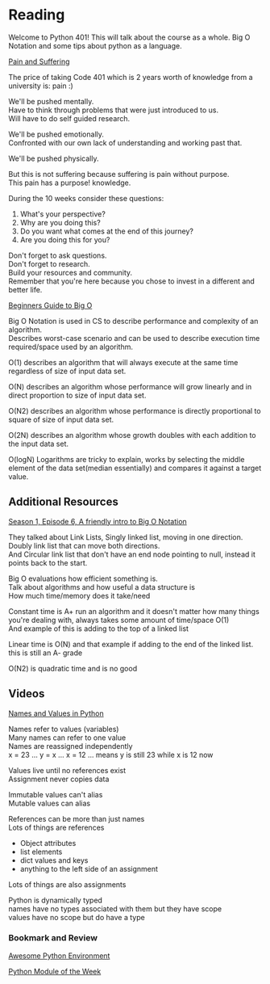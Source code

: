 # Reading

Welcome to Python 401! This will talk about the course as a whole. Big O Notation and some tips about python as a language. 

[Pain and Suffering](https://codefellows.github.io/code-401-python-guide/curriculum/class-01/notes/pain_suffering)

The price of taking Code 401 which is 2 years worth of knowledge from a university is: pain :) 

We'll be pushed mentally.  
Have to think through problems that were just introduced to us.  
Will have to do self guided research.  

We'll be pushed emotionally.  
Confronted with our own lack of understanding and working past that.  

We'll be pushed physically.  

But this is not suffering because suffering is pain without purpose.  
This pain has a purpose! knowledge. 

During the 10 weeks consider these questions:  

1. What's your perspective?
2. Why are you doing this?
3. Do you want what comes at the end of this journey?
4. Are you doing this for you?

Don't forget to ask questions.  
Don't forget to research.  
Build your resources and community.  
Remember that you're here because you chose to invest in a different and better life.  

[Beginners Guide to Big O](https://rob-bell.net/2009/06/a-beginners-guide-to-big-o-notation)

Big O Notation is used in CS to describe performance and complexity of an algorithm.  
Describes worst-case scenario and can be used to describe execution time required/space used by an algorithm.  

O(1) describes an algorithm that will always execute at the same time regardless of size of input data set.  

O(N) describes an algorithm whose performance will grow linearly and in direct proportion to size of input data set.  

O(N2) describes an algorithm whose performance is directly proportional to square of size of input data set.  

O(2N) describes an algorithm whose growth doubles with each addition to the input data set.  

O(logN) Logarithms are tricky to explain, works by selecting the middle element of the data set(median essentially) and compares it against a target value.  



## Additional Resources

[Season 1, Episode 6, A friendly intro to Big O Notation](https://www.codenewbie.org/basecs/8)

They talked about Link Lists, Singly linked list, moving in one direction.  
Doubly link list that can move both directions.  
And Circular link list that don't have an end node pointing to null, instead it points back to the start.  

Big O evaluations how efficient something is.  
Talk about algorithms and how useful a data structure is  
How much time/memory does it take/need

Constant time is A+ run an algorithm and it doesn't matter how many things you're dealing with, always takes some amount of time/space  O(1)  
And example of this is adding to the top of a linked list  

Linear time is O(N) and that example if adding to the end of the linked list.  this is still an A- grade

O(N2) is quadratic time and is no good  





## Videos

[Names and Values in Python](https://www.youtube.com/watch?v=_AEJHKGk9ns)

Names refer to values (variables)  
Many names can refer to one value  
Names are reassigned independently  
x = 23 ... y = x ... x = 12 ... means y is still 23 while x is 12 now  

Values live until no references exist  
Assignment never copies data  

Immutable values can't alias  
Mutable values can alias  

References can be more than just names  
Lots of things are references  

* Object attributes 
* list elements 
* dict values and keys
* anything to the left side of an assignment  

Lots of things are also assignments  

Python is dynamically typed  
names have no types associated with them but they have scope  
values have no scope but do have a type  

### Bookmark and Review

[Awesome Python Environment](https://towardsdatascience.com/how-to-setup-an-awesome-python-environment-for-data-science-or-anything-else-35d358cc95d5)

[Python Module of the Week](https://pymotw.com/3/index.html)